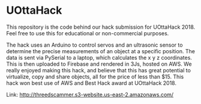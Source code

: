 # UOttaHack

This repository is the code behind our hack submission for UOttaHack 2018. Feel free to use this for educational or non-commercial purposes.

The hack uses an Arduino to control servos and an ultrasonic sensor to determine the precise measurements of an object at a specific position. The data is sent via PySerial to a laptop, which calculates the x y z coordinates. This is then uploaded to Firebase and rendered in 3Js, hosted on AWS.
We really enjoyed making this hack, and believe that this has great potential to virtualize, copy and share objects, all for the price of less than $15.
This hack won best use of AWS and Best Hack award at UOttaHack 2018.

Link: http://threedscammer.s3-website.us-east-2.amazonaws.com/
